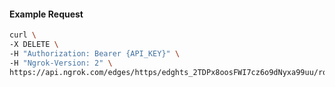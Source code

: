 <!-- Code generated for API Clients. DO NOT EDIT. -->
#### Example Request
```bash
curl \
-X DELETE \
-H "Authorization: Bearer {API_KEY}" \
-H "Ngrok-Version: 2" \
https://api.ngrok.com/edges/https/edghts_2TDPx8oosFWI7cz6o9dNyxa99uu/routes/edghtsrt_2TDPxDY97SsfuG4cjRjrpdC3UHd/response_headers
